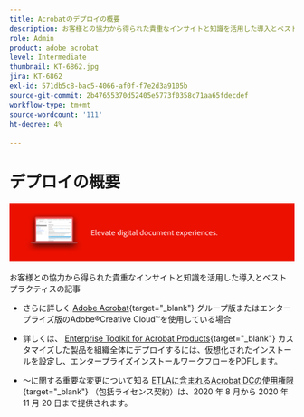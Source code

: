 ```yaml
---
title: Acrobatのデプロイの概要
description: お客様との協力から得られた貴重なインサイトと知識を活用した導入とベストプラクティスの記事
role: Admin
product: adobe acrobat
level: Intermediate
thumbnail: KT-6862.jpg
jira: KT-6862
exl-id: 571db5c8-bac5-4066-af0f-f7e2d3a9105b
source-git-commit: 2b47655370d52405e5773f0358c71aa65fdecdef
workflow-type: tm+mt
source-wordcount: '111'
ht-degree: 4%

---
```


# デプロイの概要

![Acrobat Deployment Image](../assets/Hero-Deploy.png)

お客様との協力から得られた貴重なインサイトと知識を活用した導入とベストプラクティスの記事

* さらに詳しく [Adobe Acrobat](https://helpx.adobe.com/enterprise/using/deploying-acrobat.html){target="_blank"} グループ版またはエンタープライズ版のAdobe®Creative Cloud™を使用している場合

* 詳しくは、 [Enterprise Toolkit for Acrobat Products](https://www.adobe.com/devnet-docs/acrobatetk/index.html){target="_blank"} カスタマイズした製品を組織全体にデプロイするには、仮想化されたインストールを設定し、エンタープライズインストールワークフローをPDFします。

* ～に関する重要な変更について知る [ETLAに含まれるAcrobat DCの使用権限](signentitlementchanges.md){target="_blank"} （包括ライセンス契約）は、2020 年 8 月から 2020 年 11 月 20 日まで提供されます。
